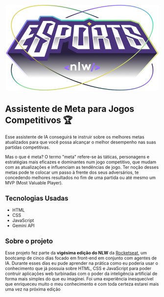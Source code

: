 <p align="center">
  <img src="./assets/logo.png" width="500">
</p>

# Assistente de Meta para Jogos Competitivos 🏆
Esse assistente de IA conseguirá te instruir sobre os melhores metas atualizados para que você possa alcançar o melhor desempenho nas suas partidas competitivas.

Mas o que é meta? O termo "meta" refere-se às táticas, personagens e estratégias mais eficazes e dominantes num jogo competitivo, que mudam com as atualizações e influenciam as tendências de jogo.
Ter noção desses metas pode te colocar um passo à frente dos seus adversários, te concedendo melhores resultados no fim de uma partida ou até mesmo um MVP (Most Valuable Player).

## Tecnologias Usadas
- HTML
- CSS
- JavaScript
- Gemini API

## Sobre o projeto
Esse projeto fez parte da **vigésima edição do NLW** da [Rocketseat](https://www.rocketseat.com.br), um bootcamp de cinco dias focado em front-end em conjunto com agentes de IA. Durante esses dias eu pude aprender na prática como eu poderia usar o conhecimento que já possuia sobre HTML, CSS e JavaScript para poder contruir aplicações web turbinadas com o poder da inteligência artificial de forma mais simples do que eu imaginei.
Foi uma experiência inesquecível que enriqueceu muito o meu conhecimento e com toda certeza estarei mais uma vez na próxima edição
